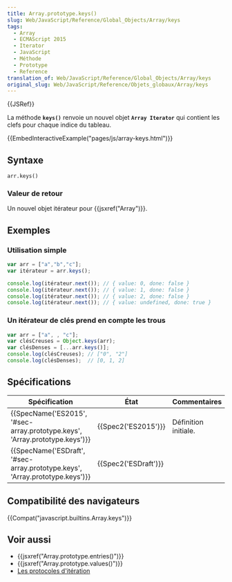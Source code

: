 ```yaml
---
title: Array.prototype.keys()
slug: Web/JavaScript/Reference/Global_Objects/Array/keys
tags:
  - Array
  - ECMAScript 2015
  - Iterator
  - JavaScript
  - Méthode
  - Prototype
  - Reference
translation_of: Web/JavaScript/Reference/Global_Objects/Array/keys
original_slug: Web/JavaScript/Reference/Objets_globaux/Array/keys
---
```

{{JSRef}}

La méthode **`keys()`** renvoie un nouvel objet **`Array Iterator`** qui contient les clefs pour chaque indice du tableau.

{{EmbedInteractiveExample("pages/js/array-keys.html")}}

## Syntaxe

    arr.keys()

### Valeur de retour

Un nouvel objet itérateur pour {{jsxref("Array")}}.

## Exemples

### Utilisation simple

```js
var arr = ["a","b","c"];
var itérateur = arr.keys();

console.log(itérateur.next()); // { value: 0, done: false }
console.log(itérateur.next()); // { value: 1, done: false }
console.log(itérateur.next()); // { value: 2, done: false }
console.log(itérateur.next()); // { value: undefined, done: true }
```

### Un itérateur de clés prend en compte les trous

```js
var arr = ["a", , "c"];
var clésCreuses = Object.keys(arr);
var clésDenses = [...arr.keys()];
console.log(clésCreuses); // ["0", "2"]
console.log(clésDenses);  // [0, 1, 2]
```

## Spécifications

| Spécification                                                                                        | État                         | Commentaires         |
| ---------------------------------------------------------------------------------------------------- | ---------------------------- | -------------------- |
| {{SpecName('ES2015', '#sec-array.prototype.keys', 'Array.prototype.keys')}} | {{Spec2('ES2015')}}     | Définition initiale. |
| {{SpecName('ESDraft', '#sec-array.prototype.keys', 'Array.prototype.keys')}} | {{Spec2('ESDraft')}} |                      |

## Compatibilité des navigateurs

{{Compat("javascript.builtins.Array.keys")}}

## Voir aussi

- {{jsxref("Array.prototype.entries()")}}
- {{jsxref("Array.prototype.values()")}}
- [Les protocoles d'itération](/fr/docs/Web/JavaScript/Reference/Les_protocoles_iteration)
